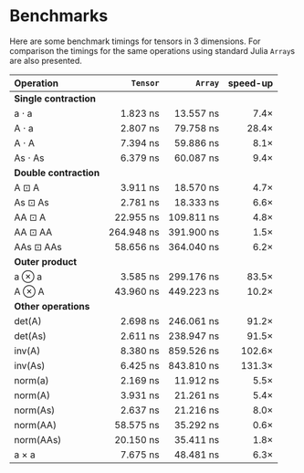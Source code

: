 # Benchmarks

Here are some benchmark timings for tensors in 3 dimensions. For comparison
the timings for the same operations using standard Julia `Array`s are also
presented.

| Operation  | `Tensor` | `Array` | speed-up |
|:-----------|---------:|--------:|---------:|
| **Single contraction** | | | |
| a ⋅ a | 1.823 ns | 13.557 ns | 7.4× |
| A ⋅ a | 2.807 ns | 79.758 ns | 28.4× |
| A ⋅ A | 7.394 ns | 59.886 ns | 8.1× |
| As ⋅ As | 6.379 ns | 60.087 ns | 9.4× |
| **Double contraction** | | | |
| A ⊡ A | 3.911 ns | 18.570 ns | 4.7× |
| As ⊡ As | 2.781 ns | 18.333 ns | 6.6× |
| AA ⊡ A | 22.955 ns | 109.811 ns | 4.8× |
| AA ⊡ AA | 264.948 ns | 391.900 ns | 1.5× |
| AAs ⊡ AAs | 58.656 ns | 364.040 ns | 6.2× |
| **Outer product** | | | |
| a ⊗ a | 3.585 ns | 299.176 ns | 83.5× |
| A ⊗ A | 43.960 ns | 449.223 ns | 10.2× |
| **Other operations** | | | |
| det(A) | 2.698 ns | 246.061 ns | 91.2× |
| det(As) | 2.611 ns | 238.947 ns | 91.5× |
| inv(A) | 8.380 ns | 859.526 ns | 102.6× |
| inv(As) | 6.425 ns | 843.810 ns | 131.3× |
| norm(a) | 2.169 ns | 11.912 ns | 5.5× |
| norm(A) | 3.931 ns | 21.261 ns | 5.4× |
| norm(As) | 2.637 ns | 21.216 ns | 8.0× |
| norm(AA) | 58.575 ns | 35.292 ns | 0.6× |
| norm(AAs) | 20.150 ns | 35.411 ns | 1.8× |
| a × a | 7.675 ns | 48.481 ns | 6.3× |
